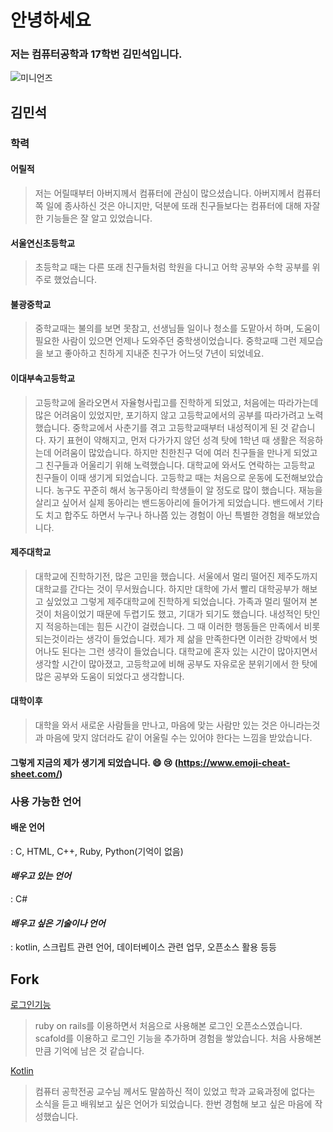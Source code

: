 # 안녕하세요
### 저는 컴퓨터공학과 17학번 김민석입니다.
![미니언즈](https://lh3.googleusercontent.com/GyAU8VM_1MHZxEZAd3Sarc_MtLN0mXP0J8NozZ6yGDY=s492-no)

## 김민석
### 학력
#### 어릴적
>  저는 어릴때부터 아버지께서 컴퓨터에 관심이 많으셨습니다. 
아버지께서 컴퓨터쪽 일에 종사하신 것은 아니지만, 덕분에 또래 친구들보다는 
컴퓨터에 대해 자잘한 기능들은 잘 알고 있었습니다.

#### 서울연신초등학교
>  초등학교 때는 다른 또래 친구들처럼 학원을 다니고 어학 공부와 수학 공부를 위주로 했었습니다.

#### 불광중학교
>  중학교때는 불의를 보면 못참고, 선생님들 일이나 청소를 도맡아서 하며, 
도움이 필요한 사람이 있으면 언제나 도와주던 중학생이었습니다.
중학교때 그런 제모습을 보고 좋아하고 친하게 지내준 친구가 어느덧
7년이 되었네요.

#### 이대부속고등학교
>  고등학교에 올라오면서 자율형사립고를 진학하게 되었고, 처음에는 따라가는데 
많은 어려움이 있었지만, 포기하지 않고 고등학교에서의 공부를 따라가려고
노력했습니다. 중학교에서 사춘기를 겪고 고등학교때부터 내성적이게 된 것
같습니다. 자기 표현이 약해지고, 먼저 다가가지 않던 성격 탓에
1학년 때 생활은 적응하는데 어려움이 많았습니다. 
하지만 친한친구 덕에 여러 친구들을 만나게 되었고 그 친구들과
어울리기 위해 노력했습니다. 대학교에 와서도 연락하는 고등학교 친구들이
이때 생기게 되었습니다.
고등학교 때는 처음으로 운동에 도전해보았습니다. 농구도 꾸준히 해서 농구동아리
학생들이 알 정도로 많이 했습니다. 재능을 살리고 싶어서 실제 동아리는 
밴드동아리에 들어가게 되었습니다. 밴드에서 기타도 치고 합주도 하면서 
누구나 하나쯤 있는 경험이 아닌 특별한 경험을 해보았습니다.

#### 제주대학교
>  대학교에 진학하기전, 많은 고민을 했습니다.
서울에서 멀리 떨어진 제주도까지 대학교를 간다는 것이 무서웠습니다.
하지만 대학에 가서 빨리 대학공부가 해보고 싶었었고
그렇게 제주대학교에 진학하게 되었습니다.
가족과 멀리 떨어져 본 것이 처음이었기 때문에 두렵기도 했고, 기대가 되기도 
했습니다. 내성적인 탓인지 적응하는데는 힘든 시간이 걸렸습니다.
그 때 이러한 행동들은 만족에서 비롯되는것이라는 생각이 들었습니다.
제가 제 삶을 만족한다면 이러한 강박에서 벗어나도 된다는 그런 생각이 들었습니다.
대학교에 혼자 있는 시간이 많아지면서 생각할 시간이 많아졌고, 고등학교에 비해
공부도 자유로운 분위기에서 한 탓에 많은 공부와 도움이 되었다고 생각합니다.

#### 대학이후
>  대학을 와서 새로운 사람들을 만나고, 마음에 맞는 사람만 있는 것은 아니라는것과 
마음에 맞지 않더라도 같이 어울릴 수는 있어야 한다는 느낌을 받았습니다.

#### 그렇게 지금의 제가 생기게 되었습니다. :smile: :cry: (https://www.emoji-cheat-sheet.com/)

### 사용 가능한 언어
#### 배운 언어
 : C, HTML, C++, Ruby, Python(기억이 없음) 
#### _배우고 있는 언어_
 : C#
#### _배우고 싶은 기술이나 언어_
 : kotlin, 스크립트 관련 언어, 데이터베이스 관련 업무, 오픈소스 활용 등등
## Fork

[로그인기능](https://github.com/kms278711/devise)

>  ruby on rails를 이용하면서 처음으로 사용해본 로그인 오픈소스였습니다.
scafold를 이용하고 로그인 기능을 추가하며 경험을 쌓았습니다. 
처음 사용해본만큼 기억에 남은 것 같습니다.

[Kotlin](https://github.com/kms278711/kotlin)
  
>  컴퓨터 공학전공 교수님 께서도 말씀하신 적이 있었고 학과 교육과정에 없다는 
소식을 듣고 배워보고 싶은 언어가 되었습니다. 한번 경험해 보고 싶은 마음에 
작성했습니다.
